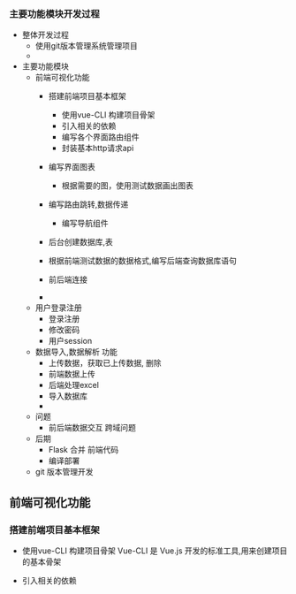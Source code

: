 
### 主要功能模块开发过程
- 整体开发过程
  - 使用git版本管理系统管理项目
  - 
- 主要功能模块
  - 前端可视化功能
    - 搭建前端项目基本框架
      - 使用vue-CLI 构建项目骨架
      - 引入相关的依赖
      - 编写各个界面路由组件
      - 封装基本http请求api
    - 编写界面图表
      - 根据需要的图，使用测试数据画出图表

    - 编写路由跳转,数据传递
      - 编写导航组件
    - 后台创建数据库,表
    - 根据前端测试数据的数据格式,编写后端查询数据库语句
    - 前后端连接
    - 
  - 用户登录注册
    - 登录注册
    - 修改密码
    - 用户session
  - 数据导入,数据解析 功能
    - 上传数据，获取已上传数据, 删除
    - 前端数据上传
    - 后端处理excel
    - 导入数据库
    - 
  - 问题
    - 前后端数据交互 跨域问题
  - 后期
    - Flask 合并 前端代码
    - 编译部署
  - git 版本管理开发
## 前端可视化功能

### 搭建前端项目基本框架

- 使用vue-CLI 构建项目骨架
  Vue-CLI 是 Vue.js 开发的标准工具,用来创建项目的基本骨架

- 引入相关的依赖
  